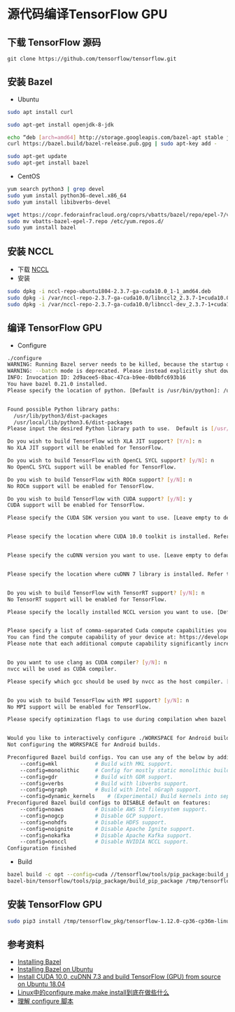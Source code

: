 # 源代码编译TensorFlow GPU

## 下载 TensorFlow 源码
```shell
git clone https://github.com/tensorflow/tensorflow.git
```

## 安装 Bazel
* Ubuntu
```bash
sudo apt install curl

sudo apt-get install openjdk-8-jdk

echo “deb [arch=amd64] http://storage.googleapis.com/bazel-apt stable jdk1.8” | sudo tee /etc/apt/sources.list.d/bazel.list
curl https://bazel.build/bazel-release.pub.gpg | sudo apt-key add -

sudo apt-get update
sudo apt-get install bazel
```

* CentOS
```bash
yum search python3 | grep devel
sudo yum install python36-devel.x86_64
sudo yum install libibverbs-devel

wget https://copr.fedorainfracloud.org/coprs/vbatts/bazel/repo/epel-7/vbatts-bazel-epel-7.repo
sudo mv vbatts-bazel-epel-7.repo /etc/yum.repos.d/
sudo yum install bazel
```

## 安装 NCCL
* 下载 [NCCL](https://developer.nvidia.com/nccl)
* 安装
```bash
sudo dpkg -i nccl-repo-ubuntu1804-2.3.7-ga-cuda10.0_1-1_amd64.deb
sudo dpkg -i /var/nccl-repo-2.3.7-ga-cuda10.0/libnccl2_2.3.7-1+cuda10.0_amd64.deb
sudo dpkg -i /var/nccl-repo-2.3.7-ga-cuda10.0/libnccl-dev_2.3.7-1+cuda10.0_amd64.deb
```

## 编译 TensorFlow GPU
* Configure
```bash
./configure
WARNING: Running Bazel server needs to be killed, because the startup options are different.
WARNING: --batch mode is deprecated. Please instead explicitly shut down your Bazel server using the command "bazel shutdown".
INFO: Invocation ID: 2d9acee5-8bac-47ca-b9ee-0b0bfc693b16
You have bazel 0.21.0 installed.
Please specify the location of python. [Default is /usr/bin/python]: /usr/bin/python3


Found possible Python library paths:
  /usr/lib/python3/dist-packages
  /usr/local/lib/python3.6/dist-packages
Please input the desired Python library path to use.  Default is [/usr/lib/python3/dist-packages]

Do you wish to build TensorFlow with XLA JIT support? [Y/n]: n
No XLA JIT support will be enabled for TensorFlow.

Do you wish to build TensorFlow with OpenCL SYCL support? [y/N]: n
No OpenCL SYCL support will be enabled for TensorFlow.

Do you wish to build TensorFlow with ROCm support? [y/N]: n
No ROCm support will be enabled for TensorFlow.

Do you wish to build TensorFlow with CUDA support? [y/N]: y
CUDA support will be enabled for TensorFlow.

Please specify the CUDA SDK version you want to use. [Leave empty to default to CUDA 10.0]: 


Please specify the location where CUDA 10.0 toolkit is installed. Refer to README.md for more details. [Default is /usr/local/cuda]: 


Please specify the cuDNN version you want to use. [Leave empty to default to cuDNN 7]: 


Please specify the location where cuDNN 7 library is installed. Refer to README.md for more details. [Default is /usr/local/cuda]: 


Do you wish to build TensorFlow with TensorRT support? [y/N]: n
No TensorRT support will be enabled for TensorFlow.

Please specify the locally installed NCCL version you want to use. [Default is to use https://github.com/nvidia/nccl]: 


Please specify a list of comma-separated Cuda compute capabilities you want to build with.
You can find the compute capability of your device at: https://developer.nvidia.com/cuda-gpus.
Please note that each additional compute capability significantly increases your build time and binary size. [Default is: 6.1,6.1,6.1,6.1]: 


Do you want to use clang as CUDA compiler? [y/N]: n
nvcc will be used as CUDA compiler.

Please specify which gcc should be used by nvcc as the host compiler. [Default is /usr/bin/gcc]: 


Do you wish to build TensorFlow with MPI support? [y/N]: n
No MPI support will be enabled for TensorFlow.

Please specify optimization flags to use during compilation when bazel option "--config=opt" is specified [Default is -march=native -Wno-sign-compare]: 


Would you like to interactively configure ./WORKSPACE for Android builds? [y/N]: n
Not configuring the WORKSPACE for Android builds.

Preconfigured Bazel build configs. You can use any of the below by adding "--config=<>" to your build command. See .bazelrc for more details.
	--config=mkl         	# Build with MKL support.
	--config=monolithic  	# Config for mostly static monolithic build.
	--config=gdr         	# Build with GDR support.
	--config=verbs       	# Build with libverbs support.
	--config=ngraph      	# Build with Intel nGraph support.
	--config=dynamic_kernels	# (Experimental) Build kernels into separate shared objects.
Preconfigured Bazel build configs to DISABLE default on features:
	--config=noaws       	# Disable AWS S3 filesystem support.
	--config=nogcp       	# Disable GCP support.
	--config=nohdfs      	# Disable HDFS support.
	--config=noignite    	# Disable Apache Ignite support.
	--config=nokafka     	# Disable Apache Kafka support.
	--config=nonccl      	# Disable NVIDIA NCCL support.
Configuration finished
```

* Build
```bash
bazel build -c opt --config=cuda //tensorflow/tools/pip_package:build_pip_package
bazel-bin/tensorflow/tools/pip_package/build_pip_package /tmp/tensorflow_pkg
```

## 安装 TensorFlow GPU
```bash
sudo pip3 install /tmp/tensorflow_pkg/tensorflow-1.12.0-cp36-cp36m-linux_x86_64.whl
```


## 参考资料
* [Installing Bazel](https://docs.bazel.build/versions/master/install.html)
* [Installing Bazel on Ubuntu](https://docs.bazel.build/versions/master/install-ubuntu.html#install-on-ubuntu)
* [Install CUDA 10.0, cuDNN 7.3 and build TensorFlow (GPU) from source on Ubuntu 18.04](https://medium.com/@vitali.usau/install-cuda-10-0-cudnn-7-3-and-build-tensorflow-gpu-from-source-on-ubuntu-18-04-3daf720b83fe)
* [Linux中的configure,make,make install到底在做些什么](http://blog.51cto.com/lee90/1969632)
* [理解 configure 脚本](https://zhuanlan.zhihu.com/p/32369152)
